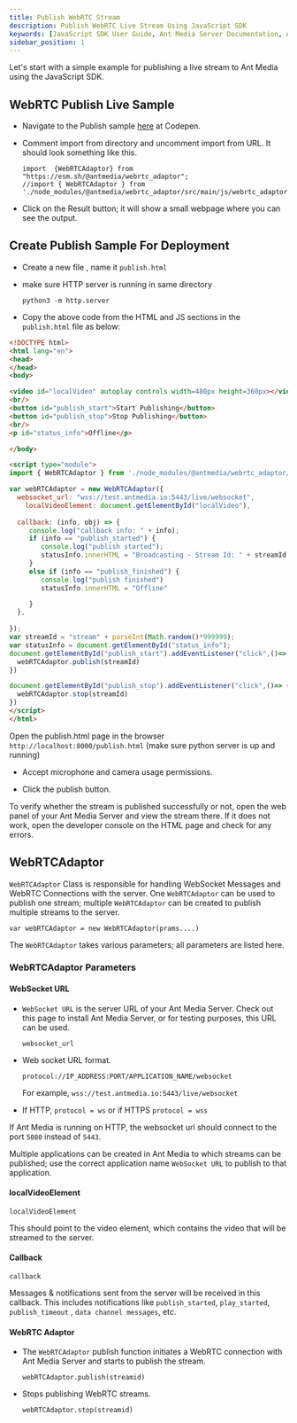 ```yaml
---
title: Publish WebRTC Stream
description: Publish WebRTC Live Stream Using JavaScript SDK 
keywords: [JavaScript SDK User Guide, Ant Media Server Documentation, Ant Media Server Tutorials]
sidebar_position: 1
---
```


Let's start with a simple example for publishing a live stream to Ant Media using the JavaScript SDK.

## WebRTC Publish Live Sample

- Navigate to the Publish sample [here](https://codepen.io/USAMAWIZARD/embed/KwPEZKE?default-tab=js&editable=true) at Codepen.

- Comment import from directory and uncomment import from URL. It should look something like this.

  ```
  import  {WebRTCAdaptor} from  "https://esm.sh/@antmedia/webrtc_adaptor";
  //import { WebRTCAdaptor } from './node_modules/@antmedia/webrtc_adaptor/src/main/js/webrtc_adaptor.js';
  ```
 
- Click on the Result button; it will show a small webpage where you can see the output.


## Create Publish Sample For Deployment

- Create a new file , name it `publish.html`

- make sure HTTP server is running in same directory

  ```
  python3 -m http.server
  ```

- Copy the above code from the HTML and JS sections in the `publish.html` file as below:

```html
<!DOCTYPE html>
<html lang="en">
<head>
</head>
<body>

<video id="localVideo" autoplay controls width=480px height=360px></video>
<br/>
<button id="publish_start">Start Publishing</button>
<button id="publish_stop">Stop Publishing</button>
<br/>
<p id="status_info">Offline</p>

</body>

<script type="module">
import { WebRTCAdaptor } from './node_modules/@antmedia/webrtc_adaptor/src/main/js/webrtc_adaptor.js';

var webRTCAdaptor = new WebRTCAdaptor({
  websocket_url: "wss://test.antmedia.io:5443/live/websocket",
	localVideoElement: document.getElementById("localVideo"),
 
  callback: (info, obj) => {
     console.log("callback info: " + info);
     if (info == "publish_started") {
        console.log("publish started");
        statusInfo.innerHTML = "Broadcasting - Stream Id: " + streamId; 
     }
     else if (info == "publish_finished") {
        console.log("publish finished")
        statusInfo.innerHTML = "Offline"

     }
  },
  
});
var streamId = "stream" + parseInt(Math.random()*999999);
var statusInfo = document.getElementById("status_info");
document.getElementById("publish_start").addEventListener("click",()=> {
  webRTCAdaptor.publish(streamId)
})

document.getElementById("publish_stop").addEventListener("click",()=> {
  webRTCAdaptor.stop(streamId)
})
</script>
</html>
```
   
 Open the publish.html page in the browser `http://localhost:8000/publish.html`  (make sure python server is up and running)

 - Accept microphone and camera usage permissions.

- Click the publish button.

To verify whether the stream is published successfully or not, open the web panel of your Ant Media Server and view the stream there. If it does not work, open the developer console on the HTML page and check for any errors.


## WebRTCAdaptor

`WebRTCAdaptor` Class is responsible for handling WebSocket Messages and WebRTC Connections with the server.
One `WebRTCAdaptor` can be used to publish one stream; multiple `WebRTCAdaptor` can be created to publish multiple streams to the server.

```
var webRTCAdaptor = new WebRTCAdaptor(prams....)
```

The `WebRTCAdaptor` takes various parameters; all parameters are listed here. 

### WebRTCAdaptor Parameters

#### WebSocket URL

- `WebSocket URL` is the server URL of your Ant Media Server. Check out this page to install Ant Media Server, or for testing purposes, this URL can be used. 

  ```
  websocket_url
  ```

- Web socket URL format.

  ```
  protocol://IP_ADDRESS:PORT/APPLICATION_NAME/websocket
  ```

    For example, `wss://test.antmedia.io:5443/live/websocket`

- If HTTP,  `protocol = ws` or if HTTPS `protocol = wss`

If Ant Media is running on HTTP, the websocket url should connect to the port `5080` instead of `5443`.

Multiple applications can be created in Ant Media to which streams can be published; use the correct application name `WebSocket URL` to publish to that application.

#### localVideoElement

```
localVideoElement
```

This should point to the video element, which contains the video that will be streamed to the server.

#### Callback

```
callback
```

Messages & notifications sent from the server will be received in this callback. This includes notifications like `publish_started`, `play_started`, `publish_timeout` , `data channel messages`, etc.

#### WebRTC Adaptor

- The `WebRTCAdaptor` publish function initiates a WebRTC connection with Ant Media Server and starts to publish the stream.

  ```
  webRTCAdaptor.publish(streamid)
  ```

- Stops publishing WebRTC streams.

  ```
  webRTCAdaptor.stop(streamid)
  ```
